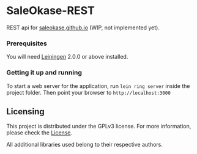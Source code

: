 # SaleOkase-REST

REST api for [saleokase.github.io](http://saleokase.github.io) (WIP, not implemented yet).

### Prerequisites

You will need [Leiningen](https://github.com/technomancy/leiningen) 2.0.0 or above installed.

### Getting it up and running

To start a web server for the application, run `lein ring server` inside the project folder. Then point your browser to `http://localhost:3000`

## Licensing

This project is distributed under the GPLv3 license. For more information, please check the [License](./LICENSE).

All additional libraries used belong to their respective authors.
